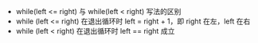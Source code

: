 -  while(left <= right) 与 while(left < right) 写法的区别
- while (left <= right) 在退出循环时 left = right + 1，即 right 在左，left 在右
- while (left < right) 在退出循环时 left == right 成立